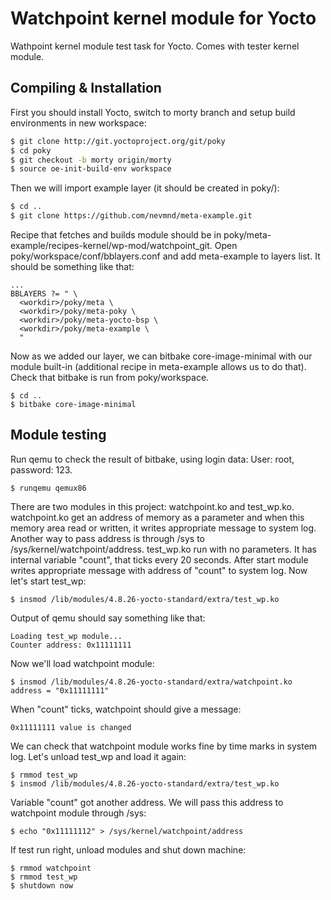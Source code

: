 Watchpoint kernel module for Yocto
========

Wathpoint kernel module test task for Yocto. 
Comes with tester kernel module.

## Compiling & Installation

First you should install Yocto, switch to morty branch and setup build environments in new workspace:

```bash
$ git clone http://git.yoctoproject.org/git/poky
$ cd poky
$ git checkout -b morty origin/morty
$ source oe-init-build-env workspace
```
Then we will import example layer (it should be created in poky/):
```bash
$ cd ..
$ git clone https://github.com/nevmnd/meta-example.git
```
Recipe that fetches and builds module should be in poky/meta-example/recipes-kernel/wp-mod/watchpoint_git.
Open poky/workspace/conf/bblayers.conf and add meta-example to layers list. It should be something like that:
```
...
BBLAYERS ?= " \
  <workdir>/poky/meta \
  <workdir>/poky/meta-poky \
  <workdir>/poky/meta-yocto-bsp \
  <workdir>/poky/meta-example \
  "
  ```
Now as we added our layer, we can bitbake core-image-minimal with our module built-in (additional recipe in meta-example allows us to do that). Check that bitbake is run from poky/workspace.
```
$ cd ..
$ bitbake core-image-minimal
```
## Module testing

Run qemu to check the result of bitbake, using login data:
User: root, password: 123.
```
$ runqemu qemux86
```
There are two modules in this project: watchpoint.ko and test_wp.ko. 
watchpoint.ko get an address of memory as a parameter and when this memory area read or written, it writes appropriate message to system log. Another way to pass address is through /sys to /sys/kernel/watchpoint/address.
test_wp.ko run with no parameters. It has internal variable "count", that ticks every 20 seconds. After start module writes appropriate message with address of "count" to system log.
Now let's start test_wp:
```
$ insmod /lib/modules/4.8.26-yocto-standard/extra/test_wp.ko
```
Output of qemu should say something like that:
```
Loading test_wp module...
Counter address: 0x11111111
```
Now we'll load watchpoint module:
```
$ insmod /lib/modules/4.8.26-yocto-standard/extra/watchpoint.ko address = "0x11111111"
```
When "count" ticks, watchpoint should give a message:
```
0x11111111 value is changed
```
We can check that watchpoint module works fine by time marks in system log.
Let's unload test_wp and load it again:
```
$ rmmod test_wp
$ insmod /lib/modules/4.8.26-yocto-standard/extra/test_wp.ko
```
Variable "count" got another address. We will pass this address to watchpoint module through /sys:
```
$ echo "0x11111112" > /sys/kernel/watchpoint/address
```
If test run right, unload modules and shut down machine:
```
$ rmmod watchpoint
$ rmmod test_wp
$ shutdown now
```
